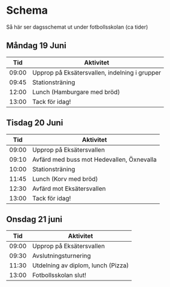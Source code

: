 # Schema

Så här ser dagsschemat ut under fotbollsskolan (ca tider)

## Måndag 19 Juni

| Tid   | Aktivitet                                     |
| ----- | --------------------------------------------- |
| 09:00 | Upprop på Eksätersvallen, indelning i grupper |
| 09:45 | Stationsträning                               |
| 12:00 | Lunch (Hamburgare med bröd)                   |
| 13:00 | Tack för idag!                                |

## Tisdag 20 Juni

| Tid   | Aktivitet                                 |
| ----- | ----------------------------------------- |
| 09:00 | Upprop på Eksätersvallen                  |
| 09:10 | Avfärd med buss mot Hedevallen, Öxnevalla |
| 10:00 | Stationsträning                           |
| 11:45 | Lunch (Korv med bröd)                     |
| 12:30 | Avfärd mot Eksätersvallen                 |
| 13:00 | Tack för idag!                            |

## Onsdag 21 juni

| Tid   | Aktivitet                          |
| ----- | ---------------------------------- |
| 09:00 | Upprop på Eksätersvallen           |
| 09:30 | Avslutningsturnering               |
| 11:30 | Utdelning av diplom, lunch (Pizza) |
| 13:00 | Fotbollsskolan slut!               |
